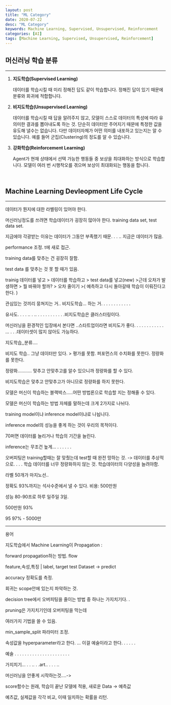 ```yaml
---
layout: post
title: "ML Category"
date: 2020-07-22
desc: "ML Category"
keywords: Machine Learning, Supervised, Unsupervised, Reinforcement
categories: [AI]
tags: [Machine Learning, Supervised, Unsupervised, Reinforcement]
---
```


## 머신러닝 학습 분류

___

1. **지도학습(Supervised Learning)**

    데이터를 학습시킬 때 미리 정해진 답도 같이 학습합니다. 정해진 답이 있기 때문에 분류와 회귀에 적합합니다. 

2. **비지도학습(Unsupervised Learning)**

    데이터를 학습시킬 때 답을 알려주지 않고, 모델이 스스로 데이터의 특성에 따라 유의미한 결과를 뽑아내도록 하는 것. 단순히 데이터만 주어지기 때문에 특정한 값을 유도해 낼수는 없습니다. 다만 데이터자체가 어떤 의미를 내포하고 있는지는 알 수 있습니다. 예를 들어 군집(Clustering)의 정도를 알 수 있습니다. 

3. **강화학습(Reinforcement Learning)**

    Agent가 현재 상태에서 선택 가능한 행동들 중 보상을 최대화하는 방식으로 학습합니다. 모델이 여러 번 시행착오를 겪으며 보상이 최대화되는 행동을 합니다. 

<br>

## Machine Learning Devleopment Life Cycle

___





데이터가 뭔지에 대한 라벨링이 있어야 한다.

머신러닝정도를 쓰려면 학습데이터가 굉장히 많아야 한다. training data set, test data set.

지금에야 각광받는 이유는 데이터가 그동안 부족했기 때문. . . .. 지금은 데이터가 많음.

performance 조정.   t에 새로 접근. 


training data를 맞추는 건 굉장히 잘함. 

test data 를 맞추는 것 못 할 때가 있음.


trainig 데이터를 넣고  > 데이터를 학습하고 > test data를 넣고(new) >근데 오차가 발생하면 > 뭘 바꿔야 할까? > 오차 줄이기 >( 예측하고 다시 돌아갈때 학습이 이뤄진다고 한다. )

관심있는 것끼리 뭉쳐지는 거.. 비지도학습... 하는 거. . . . . . . . . . . . 

유사도. . . . ..  . .. . . .  . . . . . . .  .비지도학습은 클러스터링이다. 

머신러닝을 환경적인 입장에서 본다면 ..스타트업이라면 비지도가 좋다. . . . . . . . . . . . ... . . .데이터셋이 많지 않아도 가능하다. 



지도학습,,분류....

비지도 학습.. 그냥 데이터만 있다. > 평가를 못함. 퍼포먼스의 수치화를 못한다. 정량화를 못한다. 


정량화........... 맞추고 안맞추고를 알수 있으니까 정량화를 할 수 있다. 


비지도학습은 맞추고 안맞추고가 아니므로 정량화를 하지 못한다. 

모델은 머신이 학습하는 블랙박스.....어떤 방법론으로 학습할 지는 정해줄 수 있다. 


모델은 머신이 학습하는 방법 자체를 말하는데 크게 2가지로 나뉘다. 

training model이냐 inference model이냐로 나뉩니다. 

inference model의 성능을 좋게 하는 것이 우리의 목적이다.



70퍼면 데이터를 늘리거나 학습의 기간을 늘린다. 


inference는 무조건 높게...  . . . . . .



오버피팅은 training할때는 잘 맞췄는데 test할 때 완전 망하는 것. -> 데이터를 추상적으로. . . . 학습 데이터를 너무 정량화하지 않는 것. 학습데이터의 다양성을 늘려야함.  

라벨 50개가 마지노선.. 

정확도 93%까지는 석사수준에서 낼 수 있다. 비용: 500만원

성능 80-90프로  하루 일주일 3일. 

500만원 93%

95 97% - 5000만



--------------

용어 

지도학습에서 Machine Learning이 Propagation :  

forward propagation하는 방법. flow

feature,속성,특징   | label, target            test Dataset -> predict 

accuracy 정확도를 측정. 



회귀는 scope안에 있는지 파악하는 것. 

decision tree에서 오버피팅을 줄이는 방법 중 하나는 가지치기다. .


pruning은 가지치기인데   오버피팅을 막는데 

여러가지 기법을 쓸 수 있음.  

min_sample_split 파라미터 조정. 

속성값을 hyperparameter라고 한다. ... 이걸 예술이라고 한다. . . . . . 

예술 . . . . . . . . . . . . . . . . . . . . . .

가지치기... . . .. . .art.. . . . .. 



머신러닝을 안좋게 시작하는것....-> 


score함수는 원래, 학습이 끝난 모델에 적용, 새로운 Data -> 예측값

예츠값, 실제값을 각각 비교, 이때 일치하는 확률을 리턴. 

